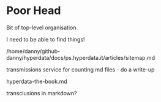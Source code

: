# Poor Head

Bit of top-level organisation.

I need to be able to find things!

/home/danny/github-danny/hyperdata/docs/ps.hyperdata.it/articles/sitemap.md

transmissions service for counting md files - do a write-up

hyperdata-the-book.md

transclusions in markdown?
